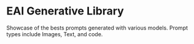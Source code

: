 # EAI Generative Library

Showcase of the bests prompts generated with various models. Prompt types include Images, Text, and code.
